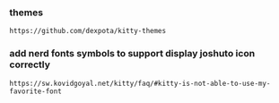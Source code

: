 ### themes
```
https://github.com/dexpota/kitty-themes
```


### add nerd fonts symbols to support display joshuto icon correctly
```
https://sw.kovidgoyal.net/kitty/faq/#kitty-is-not-able-to-use-my-favorite-font
```
